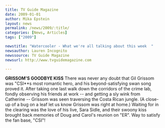 ```yaml
---
title: TV Guide Magazine
date: 2009-01-01
author: Mika Epstein
layout: news
permalink: /news/2009/:title/
categories: [News, Articles]
tags: ["2009"]

newstitle: "Watercooler - What we're all talking about this week  "
newsauthor: Lauren Incognito  
newssource: TV Guide Magazine  
newsurl: http://www.tvguidemagazine.com  

---
```


**GRISSOM'S GOODBYE KISS** There was never any doubt that Gil Grissom was "CSI**s most romantic hero, and his beyond-satisfying swan song proved it. After taking one last walk down the corridors of the crime lab, fondly observing his friends at work -- and getting a sly wink from Catherine -- Grissom was seen traversing the Costa Rican jungle. (A close-up of a bug on a leaf let us know Grissom was right at home.) Waiting for in the clearing was the love of his live, Sara Sidle, and their swoony kiss brought back memories of Doug and Carol's reunion on "ER". Way to satisfy the fan base, "CSI"!  
